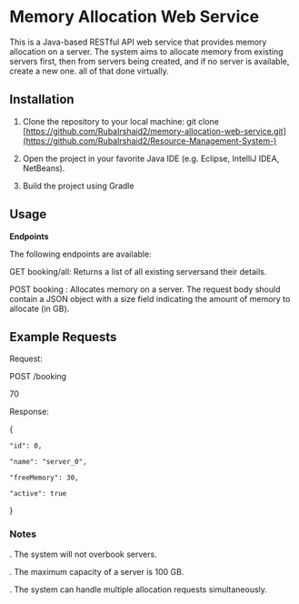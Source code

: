 # **Memory Allocation Web Service**

This is a Java-based RESTful API web service that provides memory allocation on a server.
The system aims to allocate memory from existing servers first, then from servers being created, and if no server is available, create a new one.
all of that done virtually.

## Installation

1. Clone the repository to your local machine:
git clone [https://github.com/RubaIrshaid2/memory-allocation-web-service.git](https://github.com/RubaIrshaid2/Resource-Management-System-)

2. Open the project in your favorite Java IDE (e.g. Eclipse, IntelliJ IDEA, NetBeans).
3. Build the project using Gradle

## Usage
**Endpoints**

The following endpoints are available:

GET booking/all: Returns a list of all existing serversand their details.

POST booking : Allocates memory on a server. The request body should contain a JSON object with a size field indicating the amount of memory to allocate (in GB).

## Example Requests

Request:

POST /booking

70
    

Response:

{

    "id": 0,
    
    "name": "server_0",
    
    "freeMemory": 30,
    
    "active": true
    
}

### **Notes**
. The system will not overbook servers.

. The maximum capacity of a server is 100 GB.

. The system can handle multiple allocation requests simultaneously.
